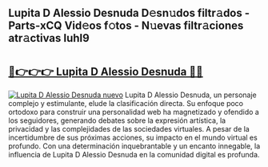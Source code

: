 ## Lupita D Alessio Desnuda D𝚎sn𝚞dos filtr𝚊dos - Parts-xCQ Vid𝚎os f𝚘tos - N𝚞evas filtr𝚊ciones atr𝚊ctivas IuhI9

# <h2><a href="http://mb24d4.tromn.icu/?c=Lupita+D+Alessio+Desnuda">🔗👉👉👉 Lupita D Alessio Desnuda 🔗🔗</a></h2>

[![Lupita D Alessio Desnuda nuevo](https://i.imgur.com/pEAQMta.gif)](http://mb24d4.tromn.icu/?c=Lupita+D+Alessio+Desnuda)
Lupita D Alessio Desnuda, un personaje complejo y estimulante, elude la clasificación directa. Su enfoque poco ortodoxo para construir una personalidad web ha magnetizado y ofendido a los seguidores, generando debates sobre la expresión artística, la privacidad y las complejidades de las sociedades virtuales. A pesar de la incertidumbre de sus próximas acciones, su impacto en el mundo virtual es profundo. Con una determinación inquebrantable y un encanto innegable, la influencia de Lupita D Alessio Desnuda en la comunidad digital es profunda.
